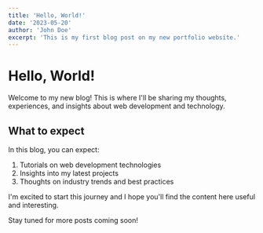 ```yaml
---
title: 'Hello, World!'
date: '2023-05-20'
author: 'John Doe'
excerpt: 'This is my first blog post on my new portfolio website.'
---
```


# Hello, World!

Welcome to my new blog! This is where I'll be sharing my thoughts, experiences, and insights about web development and technology.

## What to expect

In this blog, you can expect:

1. Tutorials on web development technologies
2. Insights into my latest projects
3. Thoughts on industry trends and best practices

I'm excited to start this journey and I hope you'll find the content here useful and interesting.

Stay tuned for more posts coming soon!
